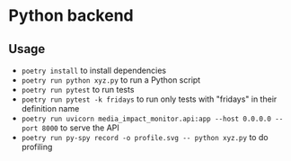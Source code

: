 # Python backend

## Usage

- `poetry install` to install dependencies
- `poetry run python xyz.py` to run a Python script
- `poetry run pytest` to run tests
- `poetry run pytest -k fridays` to run only tests with "fridays" in their definition name
- `poetry run uvicorn media_impact_monitor.api:app --host 0.0.0.0 --port 8000` to serve the API
- `poetry run py-spy record -o profile.svg -- python xyz.py` to do profiling


